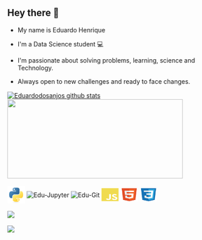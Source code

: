 <!--
### Hi there 👋
**Eduardodosanjos/Eduardodosanjos** is a ✨ _special_ ✨ repository because its `README.md` (this file) appears on your GitHub profile.

Here are some ideas to get you started:

- 🔭 I’m currently working on ...
- 🌱 I’m currently learning ...
- 👯 I’m looking to collaborate on ...
- 🤔 I’m looking for help with ...
- 💬 Ask me about ...
- 📫 How to reach me: ...
- 😄 Pronouns: ...
- ⚡ Fun fact: ...
-->

## Hey there 👋

- My name is Eduardo Henrique

- I'm a Data Science student 💻

- I'm passionate about solving problems, learning, science and Technology.

- Always open to new challenges and ready to face changes.
 
 <a href="https://github.com/Eduardodosanjos/github-readme-stats">
  <img height="180em" width="400px" align="center" src="https://github-readme-stats.vercel.app/api?username=Eduardodosanjos&show_icons=true&include_all_commits=false&count_private=false&theme=dark" alt="Eduardodosanjos github stats" />
</a>
</a>
<a href="https://github.com/Eduardodosanjos/github-readme-stats">
  <img height="180em" width="400px" align="center" src="https://github-readme-stats.vercel.app/api/top-langs/?username=Eduardodosanjos&layout=compact&theme=dark" />
</a>
  
<div style="display: inline_block"><br>
  <img align="center" alt="Edu-Python" height="40" width="40" src="https://raw.githubusercontent.com/devicons/devicon/master/icons/python/python-original.svg">
  <img align="center" alt="Edu-Jupyter" height="40" width="40" img src="https://cdn.jsdelivr.net/gh/devicons/devicon/icons/jupyter/jupyter-original-wordmark.svg">
  <img align="center" alt="Edu-Git" height="30" width="40" src="https://cdn.jsdelivr.net/gh/devicons/devicon/icons/git/git-original.svg" />
  <img align="center" alt="Edu-Js" height="30" width="40" src="https://raw.githubusercontent.com/devicons/devicon/master/icons/javascript/javascript-plain.svg">
  <img align="center" alt="Edu-HTML" height="30" width="40" src="https://raw.githubusercontent.com/devicons/devicon/master/icons/html5/html5-original.svg">
  <img align="center" alt="Edu-CSS" height="30" width="40" src="https://raw.githubusercontent.com/devicons/devicon/master/icons/css3/css3-original.svg">
 
 
 </div></br>
  
  <div>
  <a href="https://www.linkedin.com/in/eduardo-dosanjos/" target="_blank"><img src="https://img.shields.io/badge/-LinkedIn-%230077B5?style=for-the-badge&logo=linkedin&logoColor=white" target="_blank"></a>
  <!--<a href="https://www.instagram.com/du_dosanjos/" target="_blank"><img src="https://img.shields.io/badge/-Instagram-%23E4405F?style=for-the-badge&logo=instagram&logoColor=white" target="_blank"></a>-->
</div>

![](https://komarev.com/ghpvc/?username=Eduardodosanjos&color=blue&style=flat)

